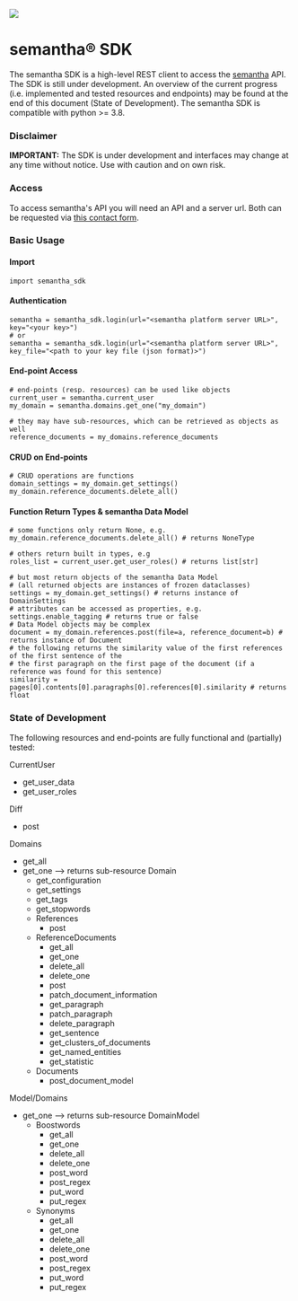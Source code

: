 ![](https://www.semantha.de/wp-content/uploads/semantha-inverted.svg)

# semantha® SDK

The semantha SDK is a high-level REST client to access the [semantha](http://semantha.ai) API.
The SDK is still under development.
An overview of the current progress (i.e. implemented and tested resources and endpoints) may be found at the end of
this document (State of Development).
The semantha SDK is compatible with python >= 3.8.

### Disclaimer

**IMPORTANT:** The SDK is under development and interfaces may change at any time without notice.
Use with caution and on own risk.

### Access

To access semantha's API you will need an API and a server url.
Both can be requested via [this contact form](https://www.semantha.de/request/).

### Basic Usage

#### Import

```
import semantha_sdk
```

#### Authentication

```
semantha = semantha_sdk.login(url="<semantha platform server URL>", key="<your key>")
# or
semantha = semantha_sdk.login(url="<semantha platform server URL>", key_file="<path to your key file (json format)>")
```

#### End-point Access

```
# end-points (resp. resources) can be used like objects
current_user = semantha.current_user
my_domain = semantha.domains.get_one("my_domain")

# they may have sub-resources, which can be retrieved as objects as well
reference_documents = my_domains.reference_documents
```

#### CRUD on End-points

```
# CRUD operations are functions
domain_settings = my_domain.get_settings()
my_domain.reference_documents.delete_all()
```

#### Function Return Types & semantha Data Model

```
# some functions only return None, e.g.
my_domain.reference_documents.delete_all() # returns NoneType

# others return built in types, e.g
roles_list = current_user.get_user_roles() # returns list[str]

# but most return objects of the semantha Data Model
# (all returned objects are instances of frozen dataclasses)
settings = my_domain.get_settings() # returns instance of DomainSettings
# attributes can be accessed as properties, e.g.
settings.enable_tagging # returns true or false
# Data Model objects may be complex
document = my_domain.references.post(file=a, reference_document=b) # returns instance of Document
# the following returns the similarity value of the first references of the first sentence of the
# the first paragraph on the first page of the document (if a reference was found for this sentence)
similarity = pages[0].contents[0].paragraphs[0].references[0].similarity # returns float
```

### State of Development

The following resources and end-points are fully functional and (partially) tested:

CurrentUser

* get_user_data
* get_user_roles

Diff

* post

Domains

* get_all
* get_one --> returns sub-resource Domain
    * get_configuration
    * get_settings
    * get_tags
    * get_stopwords
    * References
        * post
    * ReferenceDocuments
        * get_all
        * get_one
        * delete_all
        * delete_one
        * post
        * patch_document_information
        * get_paragraph
        * patch_paragraph
        * delete_paragraph
        * get_sentence
        * get_clusters_of_documents
        * get_named_entities
        * get_statistic
    * Documents
        * post_document_model

Model/Domains

* get_one --> returns sub-resource DomainModel
    * Boostwords
        * get_all
        * get_one
        * delete_all
        * delete_one
        * post_word
        * post_regex
        * put_word
        * put_regex
    * Synonyms
        * get_all
        * get_one
        * delete_all
        * delete_one
        * post_word
        * post_regex
        * put_word
        * put_regex